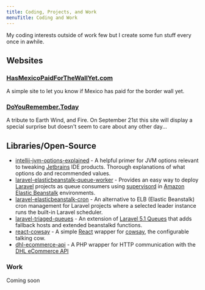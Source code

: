 ```yaml
---
title: Coding, Projects, and Work
menuTitle: Coding and Work
---
```


My coding interests outside of work few but I create some fun stuff every once in awhile.

## Websites

### [HasMexicoPaidForTheWallYet.com](http://hasmexicopaidforthewallyet.com)

A simple site to let you know if Mexico has paid for the border wall yet.

### [DoYouRemember.Today](http://www.doyouremember.today)

A tribute to Earth Wind, and Fire. On September 21st this site will display a special surprise but doesn't seem to care about any other day...

## Libraries/Open-Source

* [intellij-jvm-options-explained](https://github.com/FoxxMD/intellij-jvm-options-explained) - A helpful primer for JVM options relevant to tweaking [Jetbrains](https://www.jetbrains.com/) IDE products. Thorough explanations of what options do and recommended values.
* [laravel-elasticbeanstalk-queue-worker](https://github.com/FoxxMD/laravel-elasticbeanstalk-queue-worker) - Provides an easy way to deploy [Laravel](https://laravel.com/) projects as queue consumers using [supervisord](http://supervisord.org/) in [Amazon Elastic Beanstalk](https://aws.amazon.com/elasticbeanstalk/) environments.
* [laravel-elasticbeanstalk-cron](https://github.com/FoxxMD/laravel-elasticbeanstalk-cron) - An alternative to ELB (Elastic Beanstalk) cron management for Laravel projects where a selected leader instance runs the built-in Laravel scheduler.
* [laravel-triaged-queues](https://github.com/Fulfillment-dot-com/laravel-triaged-queues) - An extension of [Laravel 5.1 Queues](https://laravel.com/docs/5.1/queues) that adds fallback hosts and extended beanstalkd functions.
* [react-cowsay](https://github.com/FoxxMD/react-cowsay) - A simple [React](https://reactjs.org/) wrapper for [cowsay](https://github.com/bushmango/cowsay-browser), the configurable talking cow.
* [dhl-ecommerce-api](dhl-ecommerce-api) - A PHP wrapper for HTTP communication with the [DHL eCommerce API](https://api.dhlglobalmail.com/docs/v1/)

### Work

Coming soon
